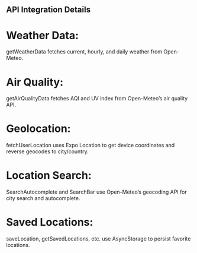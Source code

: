 ## API Integration Details

# Weather Data:
getWeatherData fetches current, hourly, and daily weather from Open-Meteo.

# Air Quality:
getAirQualityData fetches AQI and UV index from Open-Meteo’s air quality API.

# Geolocation:
fetchUserLocation uses Expo Location to get device coordinates and reverse geocodes to city/country.

# Location Search:
SearchAutocomplete and SearchBar use Open-Meteo’s geocoding API for city search and autocomplete.

# Saved Locations:
saveLocation, getSavedLocations, etc. use AsyncStorage to persist favorite locations.